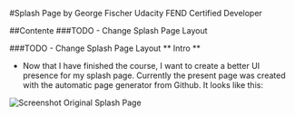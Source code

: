 #Splash Page
by George Fischer
Udacity FEND Certified Developer

##Contente
###TODO - Change Splash Page Layout

###TODO - Change Splash Page Layout
** Intro **
- Now that I have finished the course, I want to create a better UI presence for my splash page.  Currently the present page was created with the automatic page generator from Github.  It looks like this:

![Screenshot Original Splash Page]()
